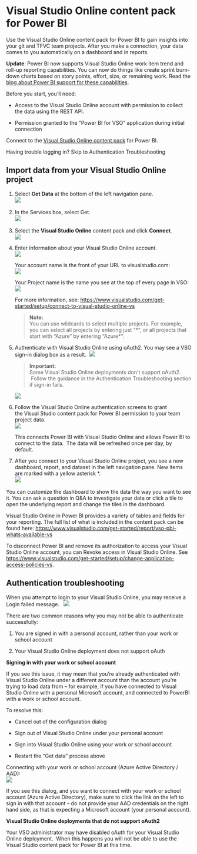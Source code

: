 ﻿<properties 
   pageTitle="Visual Studio Online content pack for Power BI"
   description="Visual Studio Online content pack for Power BI"
   services="powerbi" 
   documentationCenter="" 
   authors="jastru" 
   manager="mblythe" 
   editor=""
   tags=""/>
 
<tags
   ms.service="powerbi"
   ms.devlang="NA"
   ms.topic="article"
   ms.tgt_pltfrm="NA"
   ms.workload="powerbi"
   ms.date="10/16/2015"
   ms.author="jastru"/>
# Visual Studio Online content pack for Power BI

Use the Visual Studio Online content pack for Power BI to gain insights into your git and TFVC team projects. After you make a connection, your data comes to you automatically on a dashboard and in reports. 

**Update**: Power BI now supports Visual Studio Online work item trend and roll-up reporting capabilities. You can now do things like create sprint burn-down charts based on story points, effort, size, or remaining work. Read the [blog about Power BI support for these capabilities](http://blogs.msdn.com/b/visualstudioalm/archive/2015/09/04/general-availability-of-work-item-trend-and-rollup-reporting-in-power-bi.aspx).

Before you start, you’ll need:

-   Access to the Visual Studio Online account with permission to collect the data using the REST API.

-   Permission granted to the “Power BI for VSO” application during initial connection

Connect to the [Visual Studio Online content pack](https://app.powerbi.com/getdata/services/visual-studio-online) for Power BI.

Having trouble logging in? Skip to Authentication Troubleshooting

## Import data from your Visual Studio Online project  
1.  Select **Get Data** at the bottom of the left navigation pane.  
    ![](media/powerbi-content-pack-visual-studio-online/PBI_GetData.png) 

2.  In the Services box, select Get.  
    ![](media/powerbi-content-pack-visual-studio-online/PBI_GetServices.png) 

3.  Select the **Visual Studio Online** content pack and click **Connect**.     
    ![](media/powerbi-content-pack-visual-studio-online/PBI_VSOConnect.png)

4.  Enter information about your Visual Studio Online account.  
    ![](media/powerbi-content-pack-visual-studio-online/PBI_VSOSignIn.png)

    Your account name is the front of your URL to visualstudio.com:    
    ![](media/powerbi-content-pack-visual-studio-online/URLimage.png)

    Your Project name is the name you see at the top of every page in VSO:  
	![](media/powerbi-content-pack-visual-studio-online/Projectimage.png)

    For more information, see: <https://www.visualstudio.com/get-started/setup/connect-to-visual-studio-online-vs>

    >**Note:**  
    >You can use wildcards to select multiple projects. For example, you can select all projects by entering just “\*”, or all projects that start with “Azure” by entering “Azure\*”.

5.  Authenticate with Visual Studio Online using oAuth2. You may see a VSO sign-in dialog box as a result.  
    ![](media/powerbi-content-pack-visual-studio-online/importantIcon.png)  

	>**Important:**  
	>Some Visual Studio Online deployments don't support oAuth2.  Follow the guidance in the Authentication Troubleshooting section if sign-in fails.

    ![](media/powerbi-content-pack-visual-studio-online/PBI_VSOSignIn2.png)

6.  Follow the Visual Studio Online authentication screens to grant the Visual Studio content pack for Power BI permission to your team project data.   
    ![](media/powerbi-content-pack-visual-studio-online/VSOAuthorizeApp450.png)

    This connects Power BI with Visual Studio Online and allows Power BI to connect to the data.  The data will be refreshed once per day, by default.  

7.  After you connect to your Visual Studio Online project, you see a new dashboard, report, and dataset in the left navigation pane. New items are marked with a yellow asterisk \*.  
![](media/powerbi-content-pack-visual-studio-online/VisualStudioOnline800px.png) 

You can customize the dashboard to show the data the way you want to see it. You can ask a question in Q&A to investigate your data or click a tile to open the underlying report and change the tiles in the dashboard.

Visual Studio Online in Power BI provides a variety of tables and fields for your reporting. The full list of what is included in the content pack can be found here:   <https://www.visualstudio.com/get-started/report/vso-pbi-whats-available-vs>

To disconnect Power BI and remove its authorization to access your Visual Studio Online account, you can Revoke access in Visual Studio Online. See <https://www.visualstudio.com/get-started/setup/change-application-access-policies-vs>.

## Authentication troubleshooting  
When you attempt to login to your Visual Studio Online, you may receive a Login failed message.  
![](media/powerbi-content-pack-visual-studio-online/loginerror.png)

There are two common reasons why you may not be able to authenticate successfully:

1) You are signed in with a personal account, rather than your work or school account

2) Your Visual Studio Online deployment does not support oAuth 

**Signing in with your work or school account**

If you see this issue, it may mean that you’re already authenticated with Visual Studio Online under a different account than the account you’re trying to load data from – for example, if you have connected to Visual Studio Online with a personal Microsoft account, and connected to PowerBI with a work or school account.

To resolve this:

-   Cancel out of the configuration dialog

-   Sign out of Visual Studio Online under your personal account

-   Sign into Visual Studio Online using your work or school account

-   Restart the “Get data” process above 


Connecting with your work or school account (Azure Active Directory / AAD):  
![](media/powerbi-content-pack-visual-studio-online/vsologinscreen.png)

If you see this dialog, and you want to connect with your work or school account (Azure Active Directory), make sure to click the link on the left to sign in with that account – do not provide your AAD credentials on the right hand side, as that is expecting a Microsoft account (your personal account).

**Visual Studio Online deployments that do not support oAuth2**

Your VSO administrator may have disabled oAuth for your Visual Studio Online deployment.  When this happens you will not be able to use the Visual Studio content pack for Power BI at this time. 